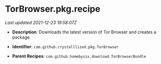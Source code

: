 # TorBrowser.pkg.recipe

_Last updated 2021-12-23 19:58:07Z_

- **Description**: Downloads the latest version of Tor Browser and creates a package.

- **Identifier**: `com.github.crystalllized.pkg.TorBrowser`

- **Parent Recipes**: `com.github.homebysix.download.TorBrowserBundle`
